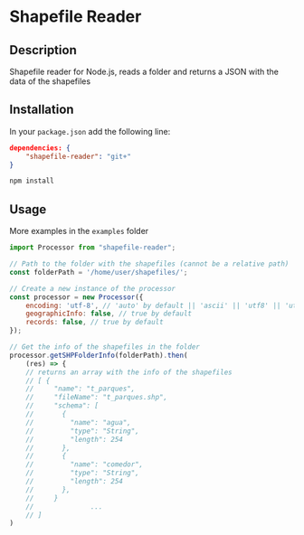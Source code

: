# Shapefile Reader

## Description

Shapefile reader for Node.js, reads a folder and returns a JSON with the data of the shapefiles

## Installation

In your `package.json` add the following line:

```json
dependencies: {
    "shapefile-reader": "git+"
}
```

```bash
npm install
```

## Usage

More examples in the `examples` folder

```javascript
import Processor from "shapefile-reader";

// Path to the folder with the shapefiles (cannot be a relative path)
const folderPath = '/home/user/shapefiles/';

// Create a new instance of the processor
const processor = new Processor({
    encoding: 'utf-8', // 'auto' by default || 'ascii' || 'utf8' || 'utf-8'
    geographicInfo: false, // true by default
    records: false, // true by default
});

// Get the info of the shapefiles in the folder
processor.getSHPFolderInfo(folderPath).then(
    (res) => {
    // returns an array with the info of the shapefiles
    // [ {
    //     "name": "t_parques",
    //     "fileName": "t_parques.shp",
    //     "schema": [
    //       {
    //         "name": "agua",
    //         "type": "String",
    //         "length": 254
    //       },
    //       {
    //         "name": "comedor",
    //         "type": "String",
    //         "length": 254
    //       },
    //     }
    //              ...
    // ]
)
